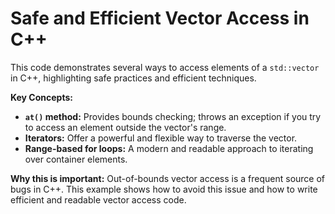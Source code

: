 # Safe and Efficient Vector Access in C++

This code demonstrates several ways to access elements of a `std::vector` in C++, highlighting safe practices and efficient techniques.

**Key Concepts:**

*   **`at()` method:**  Provides bounds checking; throws an exception if you try to access an element outside the vector's range.
*   **Iterators:** Offer a powerful and flexible way to traverse the vector.
*   **Range-based for loops:** A modern and readable approach to iterating over container elements.

**Why this is important:**  Out-of-bounds vector access is a frequent source of bugs in C++. This example shows how to avoid this issue and how to write efficient and readable vector access code.